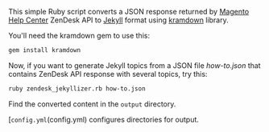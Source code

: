 This simple Ruby script converts a JSON response returned by [Magento Help Center](https://support.magento.com/hc/en-us) ZenDesk API to [Jekyll](https://jekyllrb.com/) format using [kramdown](https://github.com/gettalong/kramdown) library.

You'll need the kramdown gem to use this:

```bash
gem install kramdown
```

Now, if you want to generate Jekyll topics from a JSON file _how-to.json_ that contains ZenDesk API response with several topics, try this:

```bash
ruby zendesk_jekyllizer.rb how-to.json
```

Find the converted content in the `output` directory.

[`config.yml`(config.yml) configures directories for output.
